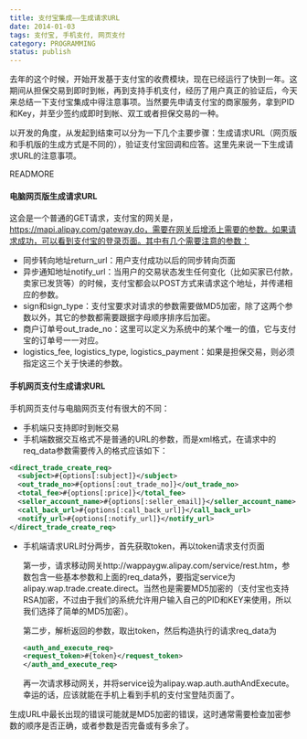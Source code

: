 ```yaml
---
title: 支付宝集成——生成请求URL
date: 2014-01-03
tags: 支付宝, 手机支付, 网页支付
category: PROGRAMMING
status: publish
---
```


去年的这个时候，开始开发基于支付宝的收费模块，现在已经运行了快到一年。这期间从担保交易到即时到帐，再到支持手机支付，经历了用户真正的验证后，今天来总结一下支付宝集成中得注意事项。当然要先申请支付宝的商家服务，拿到PID和Key，并至少签约成即时到帐、双工或者担保交易的一种。

以开发的角度，从发起到结束可以分为一下几个主要步骤：生成请求URL（网页版和手机版的生成方式是不同的），验证支付宝回调和应答。这里先来说一下生成请求URL的注意事项。

READMORE

#### 电脑网页版生成请求URL

  这会是一个普通的GET请求，支付宝的网关是，https://mapi.alipay.com/gateway.do，需要在网关后增添上需要的参数。如果请求成功，可以看到支付宝的登录页面。其中有几个需要注意的参数：

  * 同步转向地址return_url：用户支付成功以后的同步转向页面
  * 异步通知地址notify_url：当用户的交易状态发生任何变化（比如买家已付款，卖家已发货等）的时候，支付宝都会以POST方式来请求这个地址，并传递相应的参数。
  * sign和sign_type：支付宝要求对请求的参数需要做MD5加密，除了这两个参数以外，其它的参数都需要跟据字母顺序排序后加密。
  * 商户订单号out\_trade\_no：这里可以定义为系统中的某个唯一的值，它与支付宝的订单号一一对应。
  * logistics\_fee, logistics\_type, logistics\_payment：如果是担保交易，则必须指定这三个关于快递的参数。

#### 手机网页支付生成请求URL

  手机网页支付与电脑网页支付有很大的不同：

  * 手机端只支持即时到帐交易
  * 手机端数据交互格式不是普通的URL的参数，而是xml格式，在请求中的req_data参数需要传入的格式应该如下：

  ```xml
  <direct_trade_create_req>
    <subject>#{options[:subject]}</subject>
    <out_trade_no>#{options[:out_trade_no]}</out_trade_no>
    <total_fee>#{options[:price]}</total_fee>
    <seller_account_name>#{options[:seller_email]}</seller_account_name>
    <call_back_url>#{options[:call_back_url]}</call_back_url>
    <notify_url>#{options[:notify_url]}</notify_url>
  </direct_trade_create_req>        
  ```
  * 手机端请求URL时分两步，首先获取token，再以token请求支付页面

    第一步，请求移动网关http://wappaygw.alipay.com/service/rest.htm，参数包含一些基本参数和上面的req_data外，要指定service为alipay.wap.trade.create.direct。当然也是需要MD5加密的（支付宝也支持RSA加密，不过由于我们的系统允许用户输入自己的PID和KEY来使用，所以我们选择了简单的MD5加密）。

    第二步，解析返回的参数，取出token，然后构造执行的请求req_data为

    ```xml
    <auth_and_execute_req>
    <request_token>#{token}</request_token>
    </auth_and_execute_req>
    ```
    再一次请求移动网关，并将service设为alipay.wap.auth.authAndExecute。幸运的话，应该就能在手机上看到手机的支付宝登陆页面了。

生成URL中最长出现的错误可能就是MD5加密的错误，这时通常需要检查加密参数的顺序是否正确，或者参数是否完备或有多余了。
